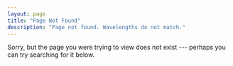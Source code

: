 ```yaml
---
layout: page
title: "Page Not Found"
description: "Page not found. Wavelengths do not match."
---
```


Sorry, but the page you were trying to view does not exist --- perhaps you can try searching for it below.

<script type="text/javascript">
  var GOOG_FIXURL_LANG = 'en';
  var GOOG_FIXURL_SITE = '{{ site.url }}'
</script>
<script type="text/javascript"
  src="http://linkhelp.clients.google.com/tbproxy/lh/wm/fixurl.js">
</script>

<script type="text/javascript">
	var newURL = window.location.href.replace(/\/(\d\d\d\d\/\d\d)/g,'');

	if (newURL != window.location.href){
		window.location.replace(newURL)
	}
</script>
